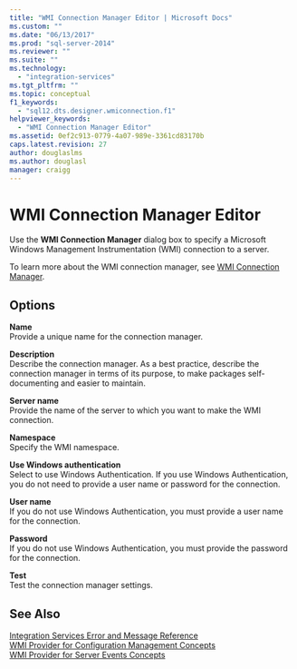 ```yaml
---
title: "WMI Connection Manager Editor | Microsoft Docs"
ms.custom: ""
ms.date: "06/13/2017"
ms.prod: "sql-server-2014"
ms.reviewer: ""
ms.suite: ""
ms.technology: 
  - "integration-services"
ms.tgt_pltfrm: ""
ms.topic: conceptual
f1_keywords: 
  - "sql12.dts.designer.wmiconnection.f1"
helpviewer_keywords: 
  - "WMI Connection Manager Editor"
ms.assetid: 0ef2c913-0779-4a07-989e-3361cd83170b
caps.latest.revision: 27
author: douglaslms
ms.author: douglasl
manager: craigg
---
```

# WMI Connection Manager Editor
  Use the **WMI Connection Manager** dialog box to specify a Microsoft Windows Management Instrumentation (WMI) connection to a server.  
  
 To learn more about the WMI connection manager, see [WMI Connection Manager](connection-manager/wmi-connection-manager.md).  
  
## Options  
 **Name**  
 Provide a unique name for the connection manager.  
  
 **Description**  
 Describe the connection manager. As a best practice, describe the connection manager in terms of its purpose, to make packages self-documenting and easier to maintain.  
  
 **Server name**  
 Provide the name of the server to which you want to make the WMI connection.  
  
 **Namespace**  
 Specify the WMI namespace.  
  
 **Use Windows authentication**  
 Select to use Windows Authentication. If you use Windows Authentication, you do not need to provide a user name or password for the connection.  
  
 **User name**  
 If you do not use Windows Authentication, you must provide a user name for the connection.  
  
 **Password**  
 If you do not use Windows Authentication, you must provide the password for the connection.  
  
 **Test**  
 Test the connection manager settings.  
  
## See Also  
 [Integration Services Error and Message Reference](../../2014/integration-services/integration-services-error-and-message-reference.md)   
 [WMI Provider for Configuration Management Concepts](../relational-databases/wmi-provider-configuration/wmi-provider-for-configuration-management.md)   
 [WMI Provider for Server Events Concepts](../relational-databases/wmi-provider-server-events/wmi-provider-for-server-events-concepts.md)  
  
  
